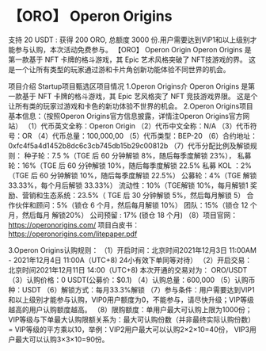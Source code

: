 # 【ORO】 Operon Origins 

支持 20 USDT : 获得 200 ORO, 总额度 3000 份.用户需要达到VIP1和以上级别才能参与认购，本次活动免费参与。
【ORO】 Operon Origin
Operon Origins 是第一款基于 NFT 卡牌的格斗游戏，其 Epic 艺术风格突破了 NFT技游戏的界。 这是一个让所有类型的玩家通过游和卡片角创新功能体验不同世界的机会。

项目介绍
Startup项目甄选区项目情况
1.Operon Origins介
Operon Origins 是第一款基于 NFT 卡牌的格斗游戏，其 Epic 艺风格突了 NFT 竞技游戏界限。 这是个让所有类的玩家过游戏和卡色的新功体验不世界的机会。
2.Operon Origins项目基本信息：（按照Operon Origins官方信息披露，详情注Operon Origins官方网站）
（1）代币英文全称：Operon Origin
（2）代币中文全称：N/A
（3）代币符号：OR
（4）代币总量：100,000,00
（5）代币类型：BEP-20
（6）合约地址：0xfc4f5a4d1452b8dc6c3cb745db15b29c00812b
（7）代币分配比例及解锁规则：
种子轮：7.5 %（TGE 后 60 分钟解锁 8%，随后每季度解锁 23%），
私募轮：16%（TGE 后 60 分钟解锁 10%，随后每季度解锁 22.5%
私募 KOL ：2%（TGE 后 60 分钟解锁 10%，随后每季度解锁 22.5%）
公募轮：4%（TGE 解锁33.33%，每个月后解锁 33.33%）
流动性：10%（TGE解锁 10%，每月解锁1
奖励、营销和生态系统：23.5%（ TGE 后 30 分钟解锁 5%，然后每月解锁 5）
合作伙伴和顾问：5%（锁仓 6 个月，然后每月解锁 10%）
团队：15%（锁仓 12 个月，然后每月 解锁20%）
公司预留 : 17% (锁仓 18 个月)
（8）项目官网：https://operonorigins.com/
项目白皮书： https://operonorigins.com/litepaper.pdf

3.Operon Origins认购规则：
（1）开启时间：北京时间2021年12月3日 11:00AM - 2021年12月4日 11:00A（UTC+8) 24小有效下单同等对待）
（2）开启交易：北京时间2021年12月11日 14:00（UTC+8)
本次开通的交易对为： ORO/USDT
（3）认购价格：0 USDT(公募价：$0.1)
（4）认购总量：600,000
（5）认购币种：USDT
（6）解锁方式：每月33.3%解锁
（7）参与条件：用户需要达到VIP1和以上级别才能参与认购，VIP0用户额度为0，不能参与，请尽快升级；VIP等级越高的用户认购额度越高。
（8）限购额度：单用户最大可认购上限为1000份；VIP等级与下单最大认购限额关系为：最大可认购份数（并非最终实际认购份数）= VIP等级的平方乘以10，举例：VIP2用户最大可以认购2×2×10=40份， VIP3用户最大可以认购3×3×10=90份。
